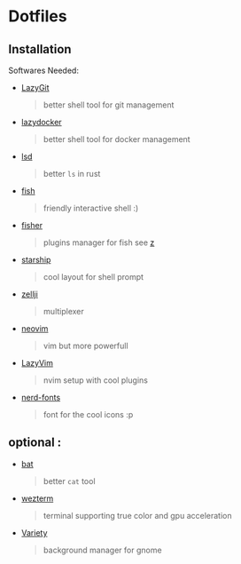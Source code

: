 # Dotfiles

## Installation

Softwares Needed:

- [LazyGit](https://github.com/jesseduffield/lazygit)

  > better shell tool for git management

- [lazydocker](https://github.com/jesseduffield/lazydocker)

  > better shell tool for docker management

- [lsd](https://github.com/lsd-rs/lsd)

  > better `ls` in rust

- [fish](https://fishshell.com/)

  > friendly interactive shell :)

- [fisher](https://github.com/jorgebucaran/fisher)

  > plugins manager for fish
  > see [z](https://github.com/jethrokuan/z)

- [starship](https://starship.rs/)

  > cool layout for shell prompt

- [zellji](https://zellij.dev/)

  > multiplexer

- [neovim](https://neovim.io/)

  > vim but more powerfull

- [LazyVim](https://www.lazyvim.org/)

  > nvim setup with cool plugins

- [nerd-fonts](https://www.nerdfonts.com/)
  > font for the cool icons :p

## optional :

- [bat](https://github.com/sharkdp/bat)

  > better `cat` tool

- [wezterm](https://wezfurlong.org/wezterm/)

  > terminal supporting true color and gpu acceleration

- [Variety](https://peterlevi.com/variety/)
  > background manager for gnome

